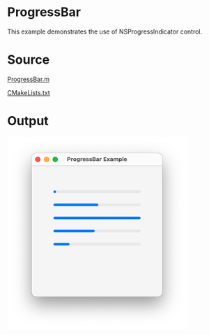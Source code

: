 # ProgressBar

This example demonstrates the use of NSProgressIndicator control.

# Source

[ProgressBar.m](./ProgressBar.m)

[CMakeLists.txt](./CMakeLists.txt)

# Output

![Screenshot](../../../docs/Pictures/ProgressBar.png)
